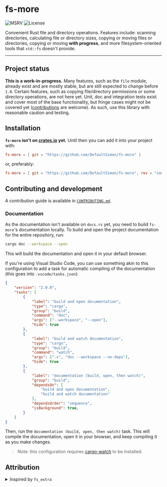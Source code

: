 fs-more
=======
![MSRV](https://img.shields.io/badge/MSRV-1.63.0-brightgreen)
![License](https://img.shields.io/badge/license-MIT-blue)


Convenient Rust file and directory operations.
Features include: scanning directories, calculating file or directory sizes, 
copying or moving files or directories, 
copying or moving **with progress**, and more filesystem-oriented tools
that `std::fs` doesn't provide.

---

## Project status
**This is a work-in-progress.** Many features, such as the `file` module, already exist and are mostly stable, 
but are still expected to change before `1.0`.
Certain features, such as copying file/directory permissions or some directory operations, are not here yet. 
Unit, doc and integration tests exist and cover most of the base functionality, but fringe cases might not be covered yet 
([contributions](https://github.com/DefaultSimon/fs-more/blob/master/CONTRIBUTING.md) are welcome). 
As such, use this library with reasonable caution and testing.


## Installation
**`fs-more` isn't on [crates.io](https://crates.io/) yet.** Until then you can add it into your project with:
```toml
fs-more = { git = "https://github.com/DefaultSimon/fs-more" }
```

or, preferably:

```toml
fs-more = { git = "https://github.com/DefaultSimon/fs-more", rev = "commit hash here" }
```


## Contributing and development
A contribution guide is available in [`CONTRIBUTING.md`](https://github.com/DefaultSimon/fs-more/blob/master/CONTRIBUTING.md).

### Documentation
As the documentation isn't available on `docs.rs` yet, you need to build `fs-more`'s documentation locally.
To build and open the project documentation for the entire repository, run:

```bash
cargo doc --workspace --open
```

This will build the documentation and open it in your default browser.

If you're using Visual Studio Code, you can use something akin to this configuration to add a task for 
automatic compiling of the documentation (this goes into `.vscode/tasks.json`):

```json
{
    "version": "2.0.0",
    "tasks": [
        {
            "label": "build and open documentation",
            "type": "cargo",
            "group": "build",
            "command": "doc",
            "args": ["--workspace", "--open"],
            "hide": true
        },
        {
            "label": "build and watch documentation",
            "type": "cargo",
            "group": "build",
            "command": "watch",
            "args": ["-x", "doc --workspace --no-deps"],
            "hide": true
        },
        {
            "label": "documentation (build, open, then watch)",
            "group": "build",
            "dependsOn": [
                "build and open documentation",
                "build and watch documentation"
            ],
            "dependsOrder": "sequence",
            "isBackground": true,            
        }
    ]
}
```

Then, run the `documentation (build, open, then watch)` task. 
This will compile the documentation, open it in your browser, and keep compiling it as you make changes.

> Note: this configuration requires [cargo-watch](https://github.com/watchexec/cargo-watch) to be installed.


## Attribution
<details>
<summary>Inspired by <code>fs_extra</code></summary>

`fs-more` isn't quite a fork, but has been inspired by 
the [`fs_extra`](https://github.com/webdesus/fs_extra) library (thank you!), which is MIT-licensed:

```markdown
MIT License
Copyright (c) 2017 Denis Kurilenko

Permission is hereby granted, free of charge, to any person obtaining a copy
of this software and associated documentation files (the "Software"), to deal
in the Software without restriction, including without limitation the rights
to use, copy, modify, merge, publish, distribute, sublicense, and/or sell
copies of the Software, and to permit persons to whom the Software is
furnished to do so, subject to the following conditions:

The above copyright notice and this permission notice shall be included in all
copies or substantial portions of the Software.

THE SOFTWARE IS PROVIDED "AS IS", WITHOUT WARRANTY OF ANY KIND, EXPRESS OR
IMPLIED, INCLUDING BUT NOT LIMITED TO THE WARRANTIES OF MERCHANTABILITY,
FITNESS FOR A PARTICULAR PURPOSE AND NONINFRINGEMENT. IN NO EVENT SHALL THE
AUTHORS OR COPYRIGHT HOLDERS BE LIABLE FOR ANY CLAIM, DAMAGES OR OTHER
LIABILITY, WHETHER IN AN ACTION OF CONTRACT, TORT OR OTHERWISE, ARISING FROM,
OUT OF OR IN CONNECTION WITH THE SOFTWARE OR THE USE OR OTHER DEALINGS IN THE
SOFTWARE.
```
</details>
